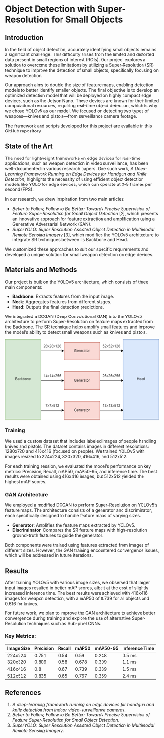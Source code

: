 # Object Detection with Super-Resolution for Small Objects

## Introduction

In the field of object detection, accurately identifying small objects remains a significant challenge. This difficulty arises from the limited and distorted data present in small regions of interest (ROIs). Our project explores a solution to overcome these limitations by utilizing a Super-Resolution (SR) technique to improve the detection of small objects, specifically focusing on weapon detection.

Our approach aims to double the size of feature maps, enabling detection models to better identify smaller objects. The final objective is to develop an optimized detection model that will be deployed on highly compact edge devices, such as the Jetson Nano. These devices are known for their limited computational resources, requiring real-time object detection, which is why we chose YOLOv5 as our model. We focused on detecting two types of weapons—knives and pistols—from surveillance camera footage.

The framework and scripts developed for this project are available in this GitHub repository.

## State of the Art

The need for lightweight frameworks on edge devices for real-time applications, such as weapon detection in video surveillance, has been well-documented in various research papers. One such work, *A Deep-Learning Framework Running on Edge Devices for Handgun and Knife Detection*, highlights the necessity of using efficient object detection models like YOLO for edge devices, which can operate at 3-5 frames per second (FPS).

In our research, we drew inspiration from two main articles:
- *Better to Follow, Follow to Be Better: Towards Precise Supervision of Feature Super-Resolution for Small Object Detection* [2], which presents an innovative approach for feature extraction and amplification using a Generative Adversarial Network (GAN).
- *SuperYOLO: Super Resolution Assisted Object Detection in Multimodal Remote Sensing Imagery* [3], which modifies the YOLOv5 architecture to integrate SR techniques between its Backbone and Head.

We customized these approaches to suit our specific requirements and developed a unique solution for small weapon detection on edge devices.

## Materials and Methods

Our project is built on the YOLOv5 architecture, which consists of three main components:
- **Backbone**: Extracts features from the input image.
- **Neck**: Aggregates features from different stages.
- **Head**: Outputs the final detection predictions.

We integrated a DCGAN (Deep Convolutional GAN) into the YOLOv5 architecture to perform Super-Resolution on feature maps extracted from the Backbone. The SR technique helps amplify small features and improve the model’s ability to detect small weapons such as knives and pistols.

![Rilevamento di armi](SRarchitettura.png "Struttura SuperYolo")

### Training
We used a custom dataset that includes labeled images of people handling knives and pistols. The dataset contains images in different resolutions: 1280x720 and 416x416 (focused on people). We trained YOLOv5 with images resized to 224x224, 320x320, 416x416, and 512x512.

For each training session, we evaluated the model’s performance on key metrics: Precision, Recall, mAP50, mAP50-95, and inference time. The best results were obtained using 416x416 images, but 512x512 yielded the highest mAP scores.

### GAN Architecture
We employed a modified DCGAN to perform Super-Resolution on YOLOv5’s feature maps. The architecture consists of a generator and discriminator, each specifically designed to handle feature maps of varying sizes.

- **Generator**: Amplifies the feature maps extracted by YOLOv5.
- **Discriminator**: Compares the SR feature maps with high-resolution ground-truth features to guide the generator.

Both components were trained using features extracted from images of different sizes. However, the GAN training encountered convergence issues, which will be addressed in future iterations.

## Results

After training YOLOv5 with various image sizes, we observed that larger input images resulted in better mAP scores, albeit at the cost of slightly increased inference time. The best results were achieved with 416x416 images for weapon detection, with a mAP50 of 0.739 for all objects and 0.616 for knives.

For future work, we plan to improve the GAN architecture to achieve better convergence during training and explore the use of alternative Super-Resolution techniques such as Sub-pixel CNNs.

### Key Metrics:
| Image Size | Precision | Recall | mAP50 | mAP50-95 | Inference Time |
|------------|-----------|--------|-------|----------|----------------|
| 224x224    | 0.751     | 0.54   | 0.59  | 0.248    | 0.5 ms         |
| 320x320    | 0.809     | 0.58   | 0.678 | 0.309    | 1.1 ms         |
| 416x416    | 0.8       | 0.67   | 0.739 | 0.339    | 1.5 ms         |
| 512x512    | 0.835     | 0.65   | 0.767 | 0.369    | 2.4 ms         |

## References
1. *A deep-learning framework running on edge devices for handgun and knife detection from indoor video-surveillance cameras*.
2. *Better to Follow, Follow to Be Better: Towards Precise Supervision of Feature Super-Resolution for Small Object Detection*.
3. *SuperYOLO: Super Resolution Assisted Object Detection in Multimodal Remote Sensing Imagery*.

